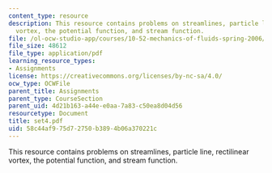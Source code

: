 ```yaml
---
content_type: resource
description: This resource contains problems on streamlines, particle line, rectilinear
  vortex, the potential function, and stream function.
file: /ol-ocw-studio-app/courses/10-52-mechanics-of-fluids-spring-2006/58c44af975d72750b3894b06a370221c_set4.pdf
file_size: 48612
file_type: application/pdf
learning_resource_types:
- Assignments
license: https://creativecommons.org/licenses/by-nc-sa/4.0/
ocw_type: OCWFile
parent_title: Assignments
parent_type: CourseSection
parent_uid: 4d21b163-a44e-e0aa-7a83-c50ea8d04d56
resourcetype: Document
title: set4.pdf
uid: 58c44af9-75d7-2750-b389-4b06a370221c
---
```

This resource contains problems on streamlines, particle line, rectilinear vortex, the potential function, and stream function.